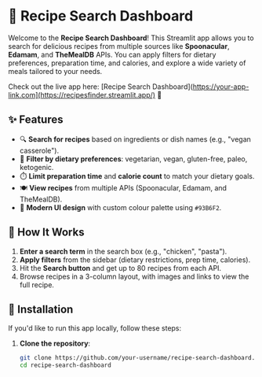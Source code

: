 # 🍲 Recipe Search Dashboard

Welcome to the **Recipe Search Dashboard**! This Streamlit app allows you to search for delicious recipes from multiple sources like **Spoonacular**, **Edamam**, and **TheMealDB** APIs. You can apply filters for dietary preferences, preparation time, and calories, and explore a wide variety of meals tailored to your needs.

Check out the live app here: [Recipe Search Dashboard](https://your-app-link.com](https://recipesfinder.streamlit.app/) 🚀

## ✨ Features

- 🔍 **Search for recipes** based on ingredients or dish names (e.g., "vegan casserole").
- 🥗 **Filter by dietary preferences**: vegetarian, vegan, gluten-free, paleo, ketogenic.
- ⏱️ **Limit preparation time** and **calorie count** to match your dietary goals.
- 🍽️ **View recipes** from multiple APIs (Spoonacular, Edamam, and TheMealDB).
- 🎨 **Modern UI design** with custom colour palette using `#93B6F2`.

## 🚀 How It Works

1. **Enter a search term** in the search box (e.g., "chicken", "pasta").
2. **Apply filters** from the sidebar (dietary restrictions, prep time, calories).
3. Hit the **Search button** and get up to 80 recipes from each API.
4. Browse recipes in a 3-column layout, with images and links to view the full recipe.

## 🔧 Installation

If you'd like to run this app locally, follow these steps:

1. **Clone the repository**:

   ```bash
   git clone https://github.com/your-username/recipe-search-dashboard.git
   cd recipe-search-dashboard
